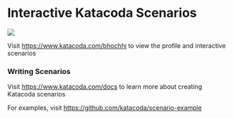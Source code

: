# Interactive Katacoda Scenarios

[![](http://shields.katacoda.com/katacoda/bhochhi/count.svg)](https://www.katacoda.com/bhochhi "Get your profile on Katacoda.com")

Visit https://www.katacoda.com/bhochhi to view the profile and interactive scenarios

### Writing Scenarios
Visit https://www.katacoda.com/docs to learn more about creating Katacoda scenarios

For examples, visit https://github.com/katacoda/scenario-example
